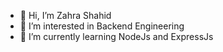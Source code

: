 - 👋 Hi, I’m Zahra Shahid
- 👀 I’m interested in Backend Engineering
- 🌱 I’m currently learning NodeJs and ExpressJs

<!---
DevZahraShahid/DevZahraShahid is a ✨ special ✨ repository because its `README.md` (this file) appears on your GitHub profile.
You can click the Preview link to take a look at your changes.
--->
